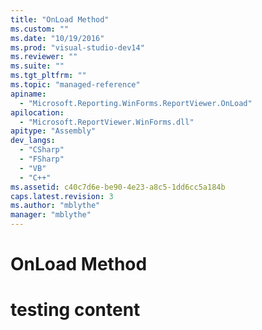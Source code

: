 ```yaml
---
title: "OnLoad Method"
ms.custom: ""
ms.date: "10/19/2016"
ms.prod: "visual-studio-dev14"
ms.reviewer: ""
ms.suite: ""
ms.tgt_pltfrm: ""
ms.topic: "managed-reference"
apiname: 
  - "Microsoft.Reporting.WinForms.ReportViewer.OnLoad"
apilocation: 
  - "Microsoft.ReportViewer.WinForms.dll"
apitype: "Assembly"
dev_langs: 
  - "CSharp"
  - "FSharp"
  - "VB"
  - "C++"
ms.assetid: c40c7d6e-be90-4e23-a8c5-1dd6cc5a184b
caps.latest.revision: 3
ms.author: "mblythe"
manager: "mblythe"
---
```

# OnLoad Method
# testing content